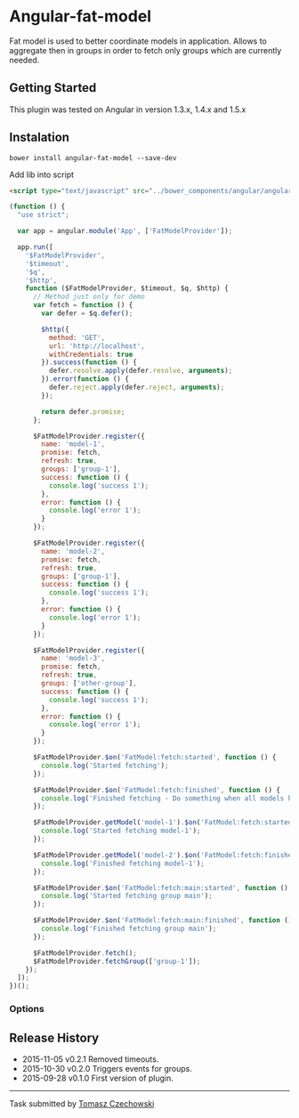 # Angular-fat-model

Fat model is used to better coordinate models in application. Allows to aggregate then in groups in order to fetch only groups which are currently needed.

## Getting Started
This plugin was tested on Angular in version 1.3.x, 1.4.x and 1.5.x

## Instalation

```shell
bower install angular-fat-model --save-dev
```
Add lib into script

```html
<script type="text/javascript" src="../bower_components/angular/angular.js"></script>
```

```javascript
(function () {
  "use strict";

  var app = angular.module('App', ['FatModelProvider']);

  app.run([
    '$FatModelProvider',
    '$timeout',
    '$q',
    '$http',
    function ($FatModelProvider, $timeout, $q, $http) {
      // Method just only for demo
      var fetch = function () {
        var defer = $q.defer();

        $http({
          method: 'GET',
          url: 'http://localhost',
          withCredentials: true
        }).success(function () {
          defer.resolve.apply(defer.resolve, arguments);
        }).error(function () {
          defer.reject.apply(defer.reject, arguments);
        });

        return defer.promise;
      };

      $FatModelProvider.register({
        name: 'model-1',
        promise: fetch,
        refresh: true,
        groups: ['group-1'],
        success: function () {
          console.log('success 1');
        },
        error: function () {
          console.log('error 1');
        }
      });

      $FatModelProvider.register({
        name: 'model-2',
        promise: fetch,
        refresh: true,
        groups: ['group-1'],
        success: function () {
          console.log('success 1');
        },
        error: function () {
          console.log('error 1');
        }
      });

      $FatModelProvider.register({
        name: 'model-3',
        promise: fetch,
        refresh: true,
        groups: ['other-group'],
        success: function () {
          console.log('success 1');
        },
        error: function () {
          console.log('error 1');
        }
      });

      $FatModelProvider.$on('FatModel:fetch:started', function () {
        console.log('Started fetching');
      });

      $FatModelProvider.$on('FatModel:fetch:finished', function () {
        console.log('Finished fetching - Do something when all models have been fetched!');
      });

      $FatModelProvider.getModel('model-1').$on('FatModel:fetch:started', function () {
        console.log('Started fetching model-1');
      });

      $FatModelProvider.getModel('model-2').$on('FatModel:fetch:finished', function () {
        console.log('Finished fetching model-1');
      });

      $FatModelProvider.$on('FatModel:fetch:main:started', function () {
        console.log('Started fetching group main');
      });

      $FatModelProvider.$on('FatModel:fetch:main:finished', function () {
        console.log('Finished fetching group main');
      });

      $FatModelProvider.fetch();
      $FatModelProvider.fetchGroup(['group-1']);
    });
  ]);
})();
```
### Options


## Release History
 * 2015-11-05   v0.2.1   Removed timeouts.
 * 2015-10-30   v0.2.0   Triggers events for groups.
 * 2015-09-28   v0.1.0   First version of plugin.

---

Task submitted by [Tomasz Czechowski](http://czechowski.pl/)

